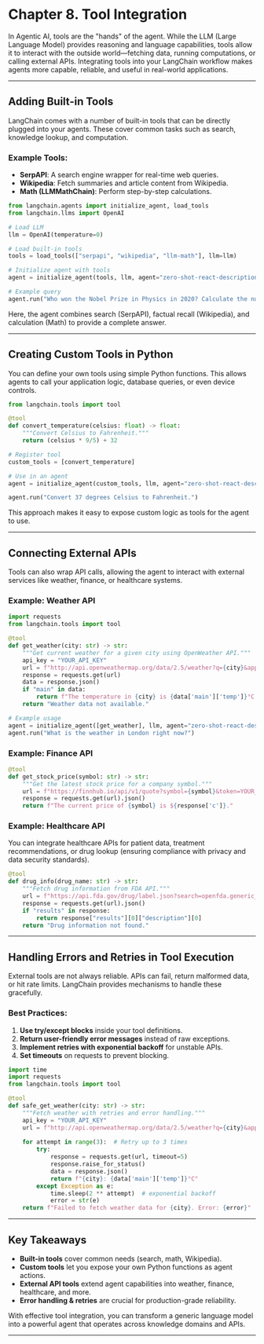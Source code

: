 # **Chapter 8. Tool Integration**

In Agentic AI, tools are the "hands" of the agent. While the LLM (Large Language Model) provides reasoning and language capabilities, tools allow it to interact with the outside world—fetching data, running computations, or calling external APIs. Integrating tools into your LangChain workflow makes agents more capable, reliable, and useful in real-world applications.

---

## Adding Built-in Tools

LangChain comes with a number of built-in tools that can be directly plugged into your agents. These cover common tasks such as search, knowledge lookup, and computation.

### Example Tools:

* **SerpAPI**: A search engine wrapper for real-time web queries.
* **Wikipedia**: Fetch summaries and article content from Wikipedia.
* **Math (LLMMathChain)**: Perform step-by-step calculations.

```python
from langchain.agents import initialize_agent, load_tools
from langchain.llms import OpenAI

# Load LLM
llm = OpenAI(temperature=0)

# Load built-in tools
tools = load_tools(["serpapi", "wikipedia", "llm-math"], llm=llm)

# Initialize agent with tools
agent = initialize_agent(tools, llm, agent="zero-shot-react-description", verbose=True)

# Example query
agent.run("Who won the Nobel Prize in Physics in 2020? Calculate the number of years since their award.")
```

Here, the agent combines search (SerpAPI), factual recall (Wikipedia), and calculation (Math) to provide a complete answer.

---

## Creating Custom Tools in Python

You can define your own tools using simple Python functions. This allows agents to call your application logic, database queries, or even device controls.

```python
from langchain.tools import tool

@tool
def convert_temperature(celsius: float) -> float:
    """Convert Celsius to Fahrenheit."""
    return (celsius * 9/5) + 32

# Register tool
custom_tools = [convert_temperature]

# Use in an agent
agent = initialize_agent(custom_tools, llm, agent="zero-shot-react-description", verbose=True)

agent.run("Convert 37 degrees Celsius to Fahrenheit.")
```

This approach makes it easy to expose custom logic as tools for the agent to use.

---

## Connecting External APIs

Tools can also wrap API calls, allowing the agent to interact with external services like weather, finance, or healthcare systems.

### Example: Weather API

```python
import requests
from langchain.tools import tool

@tool
def get_weather(city: str) -> str:
    """Get current weather for a given city using OpenWeather API."""
    api_key = "YOUR_API_KEY"
    url = f"http://api.openweathermap.org/data/2.5/weather?q={city}&appid={api_key}&units=metric"
    response = requests.get(url)
    data = response.json()
    if "main" in data:
        return f"The temperature in {city} is {data['main']['temp']}°C with {data['weather'][0]['description']}."
    return "Weather data not available."

# Example usage
agent = initialize_agent([get_weather], llm, agent="zero-shot-react-description", verbose=True)
agent.run("What is the weather in London right now?")
```

### Example: Finance API

```python
@tool
def get_stock_price(symbol: str) -> str:
    """Get the latest stock price for a company symbol."""
    url = f"https://finnhub.io/api/v1/quote?symbol={symbol}&token=YOUR_API_KEY"
    response = requests.get(url).json()
    return f"The current price of {symbol} is ${response['c']}."
```

### Example: Healthcare API

You can integrate healthcare APIs for patient data, treatment recommendations, or drug lookup (ensuring compliance with privacy and data security standards).

```python
@tool
def drug_info(drug_name: str) -> str:
    """Fetch drug information from FDA API."""
    url = f"https://api.fda.gov/drug/label.json?search=openfda.generic_name:{drug_name}"
    response = requests.get(url).json()
    if "results" in response:
        return response["results"][0]["description"][0]
    return "Drug information not found."
```

---

## Handling Errors and Retries in Tool Execution

External tools are not always reliable. APIs can fail, return malformed data, or hit rate limits. LangChain provides mechanisms to handle these gracefully.

### Best Practices:

1. **Use try/except blocks** inside your tool definitions.
2. **Return user-friendly error messages** instead of raw exceptions.
3. **Implement retries with exponential backoff** for unstable APIs.
4. **Set timeouts** on requests to prevent blocking.

```python
import time
import requests
from langchain.tools import tool

@tool
def safe_get_weather(city: str) -> str:
    """Fetch weather with retries and error handling."""
    api_key = "YOUR_API_KEY"
    url = f"http://api.openweathermap.org/data/2.5/weather?q={city}&appid={api_key}&units=metric"
    
    for attempt in range(3):  # Retry up to 3 times
        try:
            response = requests.get(url, timeout=5)
            response.raise_for_status()
            data = response.json()
            return f"{city}: {data['main']['temp']}°C"
        except Exception as e:
            time.sleep(2 ** attempt)  # exponential backoff
            error = str(e)
    return f"Failed to fetch weather data for {city}. Error: {error}"
```

---

## Key Takeaways

* **Built-in tools** cover common needs (search, math, Wikipedia).
* **Custom tools** let you expose your own Python functions as agent actions.
* **External API tools** extend agent capabilities into weather, finance, healthcare, and more.
* **Error handling & retries** are crucial for production-grade reliability.

With effective tool integration, you can transform a generic language model into a powerful agent that operates across knowledge domains and APIs.

---

